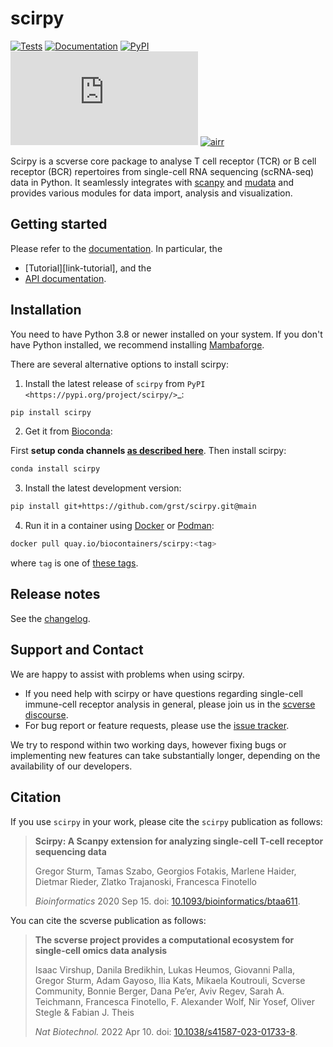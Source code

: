 # scirpy

[![Tests][badge-tests]][link-tests]
[![Documentation][badge-docs]][link-docs]
[![PyPI][badge-pypi]][link-pypi]
[![bioconda][badge-bioconda]][link-bioconda]
[![airr][badge-airr]][link-airr]

Scirpy is a scverse core package to analyse T cell receptor (TCR) or B cell receptor (BCR)
repertoires from single-cell RNA sequencing (scRNA-seq) data in Python.
It seamlessly integrates with [scanpy][] and [mudata][] and provides various modules for data import, analysis and visualization.

[badge-tests]: https://img.shields.io/github/actions/workflow/status/grst/scirpy/test.yaml?branch=main
[link-tests]: https://github.com/scverse/scirpy/actions/workflows/test.yml
[badge-docs]: https://img.shields.io/readthedocs/scirpy
[badge-pypi]: https://img.shields.io/pypi/v/scirpy?logo=PyPI
[link-pypi]: https://pypi.org/project/scirpy/
[badge-bioconda]: http://bioconda.github.io/recipes/scirpy/README.html
[link-bioconda]: https://img.shields.io/badge/install%20with-bioconda-brightgreen.svg?style=flat
[badge-airr]: https://img.shields.io/static/v1?label=AIRR-C%20sw-tools%20v1&message=compliant&color=008AFF&labelColor=000000&style=flat
[link-airr]: https://docs.airr-community.org/en/stable/swtools/airr_swtools_standard.html
[scverse]: https://scverse.org
[scanpy]: https://scanpy.readthedocs.io/
[mudata]: https://github.com/scverse/mudata

## Getting started

Please refer to the [documentation][link-docs]. In particular, the

- [Tutorial][link-tutorial], and the
- [API documentation][link-api].

## Installation

You need to have Python 3.8 or newer installed on your system. If you don't have
Python installed, we recommend installing [Mambaforge](https://github.com/conda-forge/miniforge#mambaforge).

There are several alternative options to install scirpy:

1. Install the latest release of `scirpy` from `PyPI <https://pypi.org/project/scirpy/>`\_:

```bash
pip install scirpy
```

2. Get it from [Bioconda][link-bioconda]:

First **setup conda channels [as described here](https://bioconda.github.io/#usage)**. Then install scirpy:

```bash
conda install scirpy
```

3. Install the latest development version:

```bash
pip install git+https://github.com/grst/scirpy.git@main
```

4. Run it in a container using [Docker][] or [Podman][]:

```bash
docker pull quay.io/biocontainers/scirpy:<tag>
```

where `tag` is one of [these tags](https://quay.io/repository/biocontainers/scirpy?tab=tags).

## Release notes

See the [changelog][changelog].

## Support and Contact

We are happy to assist with problems when using scirpy.

- If you need help with scirpy or have questions regarding single-cell immune-cell receptor analysis in general, please join us in the [scverse discourse][scverse-discourse].
- For bug report or feature requests, please use the [issue tracker][issue-tracker].

We try to respond within two working days, however fixing bugs or implementing new features
can take substantially longer, depending on the availability of our developers.

## Citation

If you use `scirpy` in your work, please cite the `scirpy`
publication as follows:

> **Scirpy: A Scanpy extension for analyzing single-cell T-cell
> receptor sequencing data**
>
> Gregor Sturm, Tamas Szabo, Georgios Fotakis, Marlene Haider, Dietmar
> Rieder, Zlatko Trajanoski, Francesca Finotello
>
> _Bioinformatics_ 2020 Sep 15. doi:
> [10.1093/bioinformatics/btaa611](https://doi.org/10.1093/bioinformatics/btaa611).

You can cite the scverse publication as follows:

> **The scverse project provides a computational ecosystem for
> single-cell omics data analysis**
>
> Isaac Virshup, Danila Bredikhin, Lukas Heumos, Giovanni Palla, Gregor
> Sturm, Adam Gayoso, Ilia Kats, Mikaela Koutrouli, Scverse Community,
> Bonnie Berger, Dana Pe’er, Aviv Regev, Sarah A. Teichmann, Francesca
> Finotello, F. Alexander Wolf, Nir Yosef, Oliver Stegle & Fabian J.
> Theis
>
> _Nat Biotechnol._ 2022 Apr 10. doi:
> [10.1038/s41587-023-01733-8](https://doi.org/10.1038/s41587-023-01733-8).

[scverse-discourse]: https://discourse.scverse.org/
[issue-tracker]: https://github.com/grst/scirpy/issues
[changelog]: https://scirpy.readthedocs.io/latest/changelog.html
[link-docs]: https://scirpy.readthedocs.io
[link-api]: https://scirpy.readthedocs.io/latest/api.html
[Docker]: https://www.docker.com/
[Podman]: https://podman.io/
